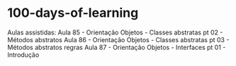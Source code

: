 # 100-days-of-learning
Aulas assistidas:
Aula 85 - Orientação Objetos - Classes abstratas pt 02 - Métodos abstratos
Aula 86 - Orientação Objetos - Classes abstratas pt 03 - Métodos abstratos regras
Aula 87 - Orientação Objetos - Interfaces pt 01 - Introdução
